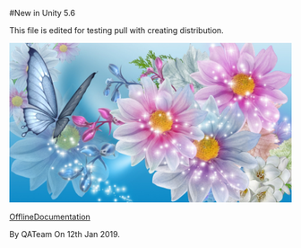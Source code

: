 #New in Unity 5.6

This file is edited for testing pull with creating distribution.


![abc](Images/301805_5c776c5feacef318d0b2e6c8.jpg)

[OfflineDocumentation](OfflineDocumentation.md)

By QATeam
On 12th Jan 2019.
